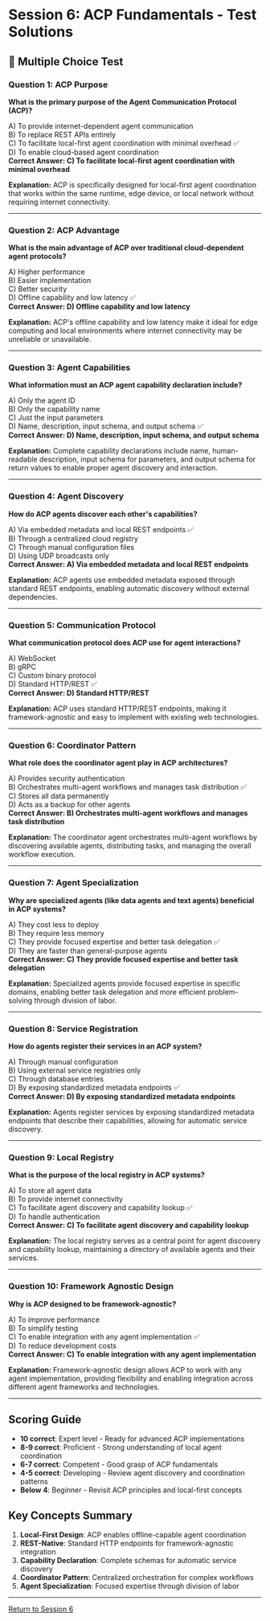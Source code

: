 # Session 6: ACP Fundamentals - Test Solutions

## 📝 Multiple Choice Test

### Question 1: ACP Purpose
**What is the primary purpose of the Agent Communication Protocol (ACP)?**  

A) To provide internet-dependent agent communication  
B) To replace REST APIs entirely  
C) To facilitate local-first agent coordination with minimal overhead ✅  
D) To enable cloud-based agent coordination  
**Correct Answer: C) To facilitate local-first agent coordination with minimal overhead**

**Explanation:** ACP is specifically designed for local-first agent coordination that works within the same runtime, edge device, or local network without requiring internet connectivity.

---

### Question 2: ACP Advantage
**What is the main advantage of ACP over traditional cloud-dependent agent protocols?**  

A) Higher performance  
B) Easier implementation  
C) Better security  
D) Offline capability and low latency ✅  
**Correct Answer: D) Offline capability and low latency**

**Explanation:** ACP's offline capability and low latency make it ideal for edge computing and local environments where internet connectivity may be unreliable or unavailable.

---

### Question 3: Agent Capabilities
**What information must an ACP agent capability declaration include?**  

A) Only the agent ID  
B) Only the capability name  
C) Just the input parameters  
D) Name, description, input schema, and output schema ✅  
**Correct Answer: D) Name, description, input schema, and output schema**

**Explanation:** Complete capability declarations include name, human-readable description, input schema for parameters, and output schema for return values to enable proper agent discovery and interaction.

---

### Question 4: Agent Discovery
**How do ACP agents discover each other's capabilities?**  

A) Via embedded metadata and local REST endpoints ✅  
B) Through a centralized cloud registry  
C) Through manual configuration files  
D) Using UDP broadcasts only  
**Correct Answer: A) Via embedded metadata and local REST endpoints**

**Explanation:** ACP agents use embedded metadata exposed through standard REST endpoints, enabling automatic discovery without external dependencies.

---

### Question 5: Communication Protocol
**What communication protocol does ACP use for agent interactions?**  

A) WebSocket  
B) gRPC  
C) Custom binary protocol  
D) Standard HTTP/REST ✅  
**Correct Answer: D) Standard HTTP/REST**

**Explanation:** ACP uses standard HTTP/REST endpoints, making it framework-agnostic and easy to implement with existing web technologies.

---

### Question 6: Coordinator Pattern
**What role does the coordinator agent play in ACP architectures?**  

A) Provides security authentication  
B) Orchestrates multi-agent workflows and manages task distribution ✅  
C) Stores all data permanently  
D) Acts as a backup for other agents  
**Correct Answer: B) Orchestrates multi-agent workflows and manages task distribution**

**Explanation:** The coordinator agent orchestrates multi-agent workflows by discovering available agents, distributing tasks, and managing the overall workflow execution.

---

### Question 7: Agent Specialization
**Why are specialized agents (like data agents and text agents) beneficial in ACP systems?**  

A) They cost less to deploy  
B) They require less memory  
C) They provide focused expertise and better task delegation ✅  
D) They are faster than general-purpose agents  
**Correct Answer: C) They provide focused expertise and better task delegation**

**Explanation:** Specialized agents provide focused expertise in specific domains, enabling better task delegation and more efficient problem-solving through division of labor.

---

### Question 8: Service Registration
**How do agents register their services in an ACP system?**  

A) Through manual configuration  
B) Using external service registries only  
C) Through database entries  
D) By exposing standardized metadata endpoints ✅  
**Correct Answer: D) By exposing standardized metadata endpoints**

**Explanation:** Agents register services by exposing standardized metadata endpoints that describe their capabilities, allowing for automatic service discovery.

---

### Question 9: Local Registry
**What is the purpose of the local registry in ACP systems?**  

A) To store all agent data  
B) To provide internet connectivity  
C) To facilitate agent discovery and capability lookup ✅  
D) To handle authentication  
**Correct Answer: C) To facilitate agent discovery and capability lookup**

**Explanation:** The local registry serves as a central point for agent discovery and capability lookup, maintaining a directory of available agents and their services.

---

### Question 10: Framework Agnostic Design
**Why is ACP designed to be framework-agnostic?**  

A) To improve performance  
B) To simplify testing  
C) To enable integration with any agent implementation ✅  
D) To reduce development costs  
**Correct Answer: C) To enable integration with any agent implementation**

**Explanation:** Framework-agnostic design allows ACP to work with any agent implementation, providing flexibility and enabling integration across different agent frameworks and technologies.

---

## Scoring Guide

- **10 correct**: Expert level - Ready for advanced ACP implementations  
- **8-9 correct**: Proficient - Strong understanding of local agent coordination  
- **6-7 correct**: Competent - Good grasp of ACP fundamentals  
- **4-5 correct**: Developing - Review agent discovery and coordination patterns  
- **Below 4**: Beginner - Revisit ACP principles and local-first concepts  

## Key Concepts Summary

1. **Local-First Design**: ACP enables offline-capable agent coordination  
2. **REST-Native**: Standard HTTP endpoints for framework-agnostic integration  
3. **Capability Declaration**: Complete schemas for automatic service discovery  
4. **Coordinator Pattern**: Centralized orchestration for complex workflows  
5. **Agent Specialization**: Focused expertise through division of labor  

---

[Return to Session 6](Session6_ACP_Fundamentals.md)